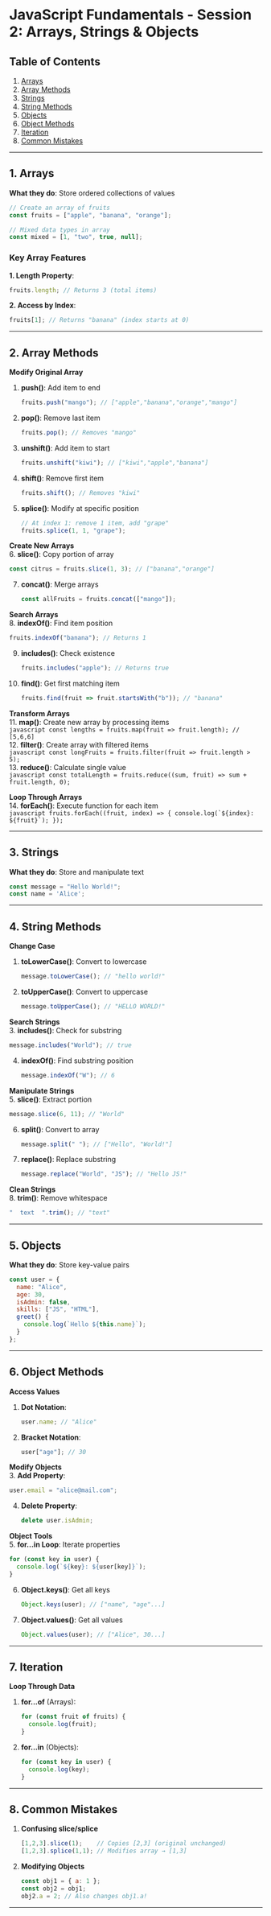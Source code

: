 # JavaScript Fundamentals - Session 2: Arrays, Strings & Objects  


## Table of Contents  
1. [Arrays](#arrays)  
2. [Array Methods](#array-methods)  
3. [Strings](#strings)  
4. [String Methods](#string-methods)  
5. [Objects](#objects)  
6. [Object Methods](#object-methods)  
7. [Iteration](#iteration)  
8. [Common Mistakes](#common-mistakes)  

---

## 1. Arrays  
**What they do**: Store ordered collections of values  

```javascript
// Create an array of fruits
const fruits = ["apple", "banana", "orange"];

// Mixed data types in array
const mixed = [1, "two", true, null];
```

### Key Array Features  
**1. Length Property**:  
```javascript
fruits.length; // Returns 3 (total items)
```  
**2. Access by Index**:  
```javascript
fruits[1]; // Returns "banana" (index starts at 0)
```  

---

## 2. Array Methods  
**Modify Original Array**  
1. **push()**: Add item to end  
   ```javascript
   fruits.push("mango"); // ["apple","banana","orange","mango"]
   ```  
2. **pop()**: Remove last item  
   ```javascript
   fruits.pop(); // Removes "mango"
   ```  
3. **unshift()**: Add item to start  
   ```javascript
   fruits.unshift("kiwi"); // ["kiwi","apple","banana"]
   ```  
4. **shift()**: Remove first item  
   ```javascript
   fruits.shift(); // Removes "kiwi"
   ```  
5. **splice()**: Modify at specific position  
   ```javascript
   // At index 1: remove 1 item, add "grape"
   fruits.splice(1, 1, "grape"); 
   ```  

**Create New Arrays**  
6. **slice()**: Copy portion of array  
   ```javascript
   const citrus = fruits.slice(1, 3); // ["banana","orange"]
   ```  
7. **concat()**: Merge arrays  
   ```javascript
   const allFruits = fruits.concat(["mango"]); 
   ```  

**Search Arrays**  
8. **indexOf()**: Find item position  
   ```javascript
   fruits.indexOf("banana"); // Returns 1
   ```  
9. **includes()**: Check existence  
   ```javascript
   fruits.includes("apple"); // Returns true
   ```  
10. **find()**: Get first matching item  
    ```javascript
    fruits.find(fruit => fruit.startsWith("b")); // "banana"
    ```  

**Transform Arrays**  
11. **map()**: Create new array by processing items  
    ```javascript
    const lengths = fruits.map(fruit => fruit.length); // [5,6,6]
    ```  
12. **filter()**: Create array with filtered items  
    ```javascript
    const longFruits = fruits.filter(fruit => fruit.length > 5); 
    ```  
13. **reduce()**: Calculate single value  
    ```javascript
    const totalLength = fruits.reduce((sum, fruit) => sum + fruit.length, 0);
    ```  

**Loop Through Arrays**  
14. **forEach()**: Execute function for each item  
    ```javascript
    fruits.forEach((fruit, index) => {
      console.log(`${index}: ${fruit}`);
    });
    ```  

---

## 3. Strings  
**What they do**: Store and manipulate text  

```javascript
const message = "Hello World!";
const name = 'Alice';
```

---

## 4. String Methods  
**Change Case**  
1. **toLowerCase()**: Convert to lowercase  
   ```javascript
   message.toLowerCase(); // "hello world!"
   ```  
2. **toUpperCase()**: Convert to uppercase  
   ```javascript
   message.toUpperCase(); // "HELLO WORLD!"
   ```  

**Search Strings**  
3. **includes()**: Check for substring  
   ```javascript
   message.includes("World"); // true
   ```  
4. **indexOf()**: Find substring position  
   ```javascript
   message.indexOf("W"); // 6
   ```  

**Manipulate Strings**  
5. **slice()**: Extract portion  
   ```javascript
   message.slice(6, 11); // "World"
   ```  
6. **split()**: Convert to array  
   ```javascript
   message.split(" "); // ["Hello", "World!"]
   ```  
7. **replace()**: Replace substring  
   ```javascript
   message.replace("World", "JS"); // "Hello JS!"
   ```  

**Clean Strings**  
8. **trim()**: Remove whitespace  
   ```javascript
   "  text  ".trim(); // "text"
   ```  

---

## 5. Objects  
**What they do**: Store key-value pairs  

```javascript
const user = {
  name: "Alice",
  age: 30,
  isAdmin: false,
  skills: ["JS", "HTML"],
  greet() {
    console.log(`Hello ${this.name}`);
  }
};
```

---

## 6. Object Methods  
**Access Values**  
1. **Dot Notation**:  
   ```javascript
   user.name; // "Alice"
   ```  
2. **Bracket Notation**:  
   ```javascript
   user["age"]; // 30
   ```  

**Modify Objects**  
3. **Add Property**:  
   ```javascript
   user.email = "alice@mail.com";
   ```  
4. **Delete Property**:  
   ```javascript
   delete user.isAdmin;
   ```  

**Object Tools**  
5. **for...in Loop**: Iterate properties  
   ```javascript
   for (const key in user) {
     console.log(`${key}: ${user[key]}`);
   }
   ```  
6. **Object.keys()**: Get all keys  
   ```javascript
   Object.keys(user); // ["name", "age"...]
   ```  
7. **Object.values()**: Get all values  
   ```javascript
   Object.values(user); // ["Alice", 30...]
   ```  

---

## 7. Iteration  
**Loop Through Data**  
1. **for...of** (Arrays):  
   ```javascript
   for (const fruit of fruits) {
     console.log(fruit);
   }
   ```  
2. **for...in** (Objects):  
   ```javascript
   for (const key in user) {
     console.log(key);
   }
   ```  

---

## 8. Common Mistakes  

1. **Confusing slice/splice**  
   ```javascript
   [1,2,3].slice(1);    // Copies [2,3] (original unchanged)
   [1,2,3].splice(1,1); // Modifies array → [1,3]
   ```  

2. **Modifying Objects**  
   ```javascript
   const obj1 = { a: 1 };
   const obj2 = obj1;
   obj2.a = 2; // Also changes obj1.a!
   ```  

---

